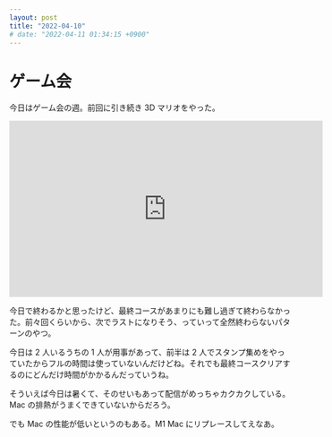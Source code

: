 ```yaml
---
layout: post
title: "2022-04-10"
# date: "2022-04-11 01:34:15 +0900"
---
```


# ゲーム会
今日はゲーム会の週。前回に引き続き 3D マリオをやった。

<iframe width="560" height="315" src="https://www.youtube.com/embed/F1XAh087yIs" title="YouTube video player" frameborder="0" allow="accelerometer; autoplay; clipboard-write; encrypted-media; gyroscope; picture-in-picture" allowfullscreen></iframe>

今日で終わるかと思ったけど、最終コースがあまりにも難し過ぎて終わらなかった。前々回くらいから、次でラストになりそう、っていって全然終わらないパターンのやつ。

今日は 2 人いるうちの 1 人が用事があって、前半は 2 人でスタンプ集めをやっていたからフルの時間は使っていないんだけどね。それでも最終コースクリアするのにどんだけ時間がかかるんだっていうね。

そういえば今日は暑くて、そのせいもあって配信がめっちゃカクカクしている。Mac の排熱がうまくできていないからだろう。

でも Mac の性能が低いというのもある。M1 Mac にリプレースしてえなあ。




